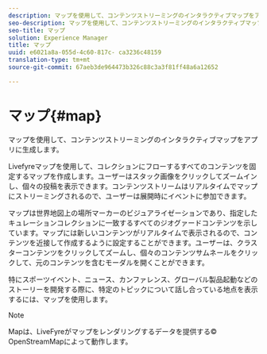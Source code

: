 ```yaml
---
description: マップを使用して、コンテンツストリーミングのインタラクティブマップをアプリに生成します。
seo-description: マップを使用して、コンテンツストリーミングのインタラクティブマップをアプリに生成します。
seo-title: マップ
solution: Experience Manager
title: マップ
uuid: e6021a8a-055d-4c60-817c- ca3236c48159
translation-type: tm+mt
source-git-commit: 67aeb3de964473b326c88c3a3f81ff48a6a12652

---
```



# マップ{#map}

マップを使用して、コンテンツストリーミングのインタラクティブマップをアプリに生成します。

Livefyreマップを使用して、コレクションにフローするすべてのコンテンツを固定するマップを作成します。ユーザーはスタック画像をクリックしてズームインし、個々の投稿を表示できます。コンテンツストリームはリアルタイムでマップにストリーミングされるので、ユーザーは展開時にイベントに参加できます。

マップは世界地図上の場所マーカーのビジュアライゼーションであり、指定したキュレーションコレクションに一致するすべてのジオグァードコンテンツを示しています。マップには新しいコンテンツがリアルタイムで表示されるので、コンテンツを近接して作成するように設定することができます。ユーザーは、クラスターコンテンツをクリックしてズームし、個々のコンテンツサムネールをクリックして、元のコンテンツを含むモーダルを開くことができます。

特にスポーツイベント、ニュース、カンファレンス、グローバル製品起動などのストーリーを開発する際に、特定のトピックについて話し合っている地点を表示するには、マップを使用します。

>[!NOTE]
>
>Mapは、LiveFyreがマップをレンダリングするデータを提供する© OpenStreamMapによって動作します。

